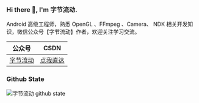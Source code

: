 ### Hi there 👋, I'm 字节流动.

Android 高级工程师，熟悉 OpenGL 、FFmpeg 、Camera、 NDK 相关开发知识，微信公众号【字节流动】作者，欢迎关注学习交流。

|  公众号   | CSDN |
|  ----  | ----  |
| [字节流动](https://mp.weixin.qq.com/mp/appmsgalbum?__biz=MzIwNTIwMzAzNg==&action=getalbum&album_id=1340922292116996097&scene=173#wechat_redirect) |[点我直达](https://blog.csdn.net/Kennethdroid)| 

### Github State
![字节流动 github state](https://github-readme-stats.vercel.app/api?username=githubhaohao&show_icons=true&theme=radical)
<!--
**githubhaohao/githubhaohao** is a ✨ _special_ ✨ repository because its `README.md` (this file) appears on your GitHub profile.

Here are some ideas to get you started:

- 🔭 I’m currently working on ...
- 🌱 I’m currently learning ...
- 👯 I’m looking to collaborate on ...
- 🤔 I’m looking for help with ...
- 💬 Ask me about ...
- 📫 How to reach me: ...
- 😄 Pronouns: ...
- ⚡ Fun fact: ...
-->
